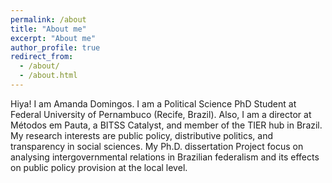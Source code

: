 ```yaml
---
permalink: /about
title: "About me"
excerpt: "About me"
author_profile: true
redirect_from: 
  - /about/
  - /about.html
---
```


Hiya! I am Amanda Domingos.
I am a Political Science PhD Student at Federal University of Pernambuco (Recife, Brazil). Also, I am a director at Métodos em Pauta, a BITSS Catalyst, and member of the TIER hub in Brazil.
My research interests are public policy, distributive politics, and transparency in social sciences. My Ph.D. dissertation Project focus on analysing intergovernmental relations in Brazilian federalism and its effects on public policy provision at the local level. 

